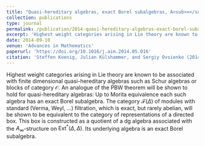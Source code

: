 ```yaml
---
title: "Quasi-hereditary algebras, exact Borel subalgebras, A<sub>∞</sub>-algebras and boxes"
collection: publications
type: journal
permalink: /publication/2014-quasi-hereditary-algebras-exact-borel-subalgebras-a-infinity-algebras-and-boxes
excerpt: 'Highest weight categories arising in Lie theory are known to be associated with finite dimensional quasi-hereditary algebras such as Schur algebras or blocks of category $\mathcal{O}$. An analogue of the PBW theorem will be shown to hold for quasi-hereditary algebras: Up to Morita equivalence each such algebra has an exact Borel subalgebra. The category $\mathcal{F}(\Delta)$ of modules with standard (Verma, Weyl, ...) filtration, which is exact, but rarely abelian, will be shown to be equivalent to the category of representations of a directed box. This box is constructed as a quotient of a dg algebra associated with the $A_\infty$-structure on $\operatorname{Ext}^*(\Delta,\Delta)$. Its underlying algebra is an exact Borel subalgebra.'
date: 2014-09-10
venue: 'Advances in Mathematics'
paperurl: 'https://doi.org/10.1016/j.aim.2014.05.016'
citation: 'Steffen Koenig, Julian Külshammer, and Sergiy Ovsienko (2014). &quot;Quasi-hereditary algebras, exact Borel subalgebras, $A_\infty$-algebras and boxes.&quot; <i>Advances in Mathematics</i>. 262.'
---
```

Highest weight categories arising in Lie theory are known to be associated with finite dimensional quasi-hereditary algebras such as Schur algebras or blocks of category $\mathcal{O}$. An analogue of the PBW theorem will be shown to hold for quasi-hereditary algebras: Up to Morita equivalence each such algebra has an exact Borel subalgebra. The category $\mathcal{F}(\Delta)$ of modules with standard (Verma, Weyl, ...) filtration, which is exact, but rarely abelian, will be shown to be equivalent to the category of representations of a directed box. This box is constructed as a quotient of a dg algebra associated with the $A_\infty$-structure on $\operatorname{Ext}^*(\Delta,\Delta)$. Its underlying algebra is an exact Borel subalgebra.
